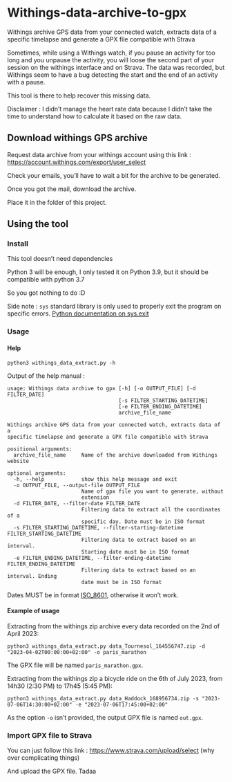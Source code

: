 # Withings-data-archive-to-gpx

Withings archive GPS data from your connected watch, extracts data of a specific timelapse and generate a GPX file compatible with Strava

Sometimes, while using a Withings watch, if you pause an activity for too long and you unpause the activity, you will loose the second part of your session on the withings interface and on Strava.
The data was recorded, but Withings seem to have a bug detecting the start and the end of an activity with a pause.

This tool is there to help recover this missing data.

Disclaimer : I didn’t manage the heart rate data because I didn’t take the time to understand how to calculate it based on the raw data.

## Download withings GPS archive

Request data archive from your withings account using this link : https://account.withings.com/export/user_select

Check your emails, you’ll have to wait a bit for the archive to be generated.

Once you got the mail, download the archive.

Place it in the folder of this project.

## Using the tool

### Install

This tool doesn’t need dependencies

Python 3 will be enough, I only tested it on Python 3.9, but it should be compatible with python 3.7

So you got nothing to do :D

Side note : `sys` standard library is only used to properly exit the program on specific errors. 
[Python documentation on sys.exit](https://docs.python.org/3.9/library/sys.html#sys.exit)

### Usage 

#### Help

```commandline
python3 withings_data_extract.py -h
```

Output of the help manual :
```commandline
usage: Withings data archive to gpx [-h] [-o OUTPUT_FILE] [-d FILTER_DATE]
                                    [-s FILTER_STARTING_DATETIME]
                                    [-e FILTER_ENDING_DATETIME]
                                    archive_file_name

Withings archive GPS data from your connected watch, extracts data of a
specific timelapse and generate a GPX file compatible with Strava

positional arguments:
  archive_file_name     Name of the archive downloaded from Withings website

optional arguments:
  -h, --help            show this help message and exit
  -o OUTPUT_FILE, --output-file OUTPUT_FILE
                        Name of gpx file you want to generate, without
                        extension
  -d FILTER_DATE, --filter-date FILTER_DATE
                        Filtering data to extract all the coordinates of a
                        specific day. Date must be in ISO format
  -s FILTER_STARTING_DATETIME, --filter-starting-datetime FILTER_STARTING_DATETIME
                        Filtering data to extract based on an interval.
                        Starting date must be in ISO format
  -e FILTER_ENDING_DATETIME, --filter-ending-datetime FILTER_ENDING_DATETIME
                        Filtering data to extract based on an interval. Ending
                        date must be in ISO format
```

Dates MUST be in format [ISO_8601](https://en.wikipedia.org/wiki/ISO_8601), otherwise it won’t work.

#### Example of usage

Extracting from the withings zip archive every data recorded on the 2nd of April 2023:

```commandline
python3 withings_data_extract.py data_Tournesol_164556747.zip -d "2023-04-02T00:00:00+02:00" -o paris_marathon
```

The GPX file will be named `paris_marathon.gpx`.

Extracting from the withings zip a bicycle ride on the 6th of July 2023, from 14h30 (2:30 PM) to 17h45 (5:45 PM):
```commandline
python3 withings_data_extract.py data_Haddock_168956734.zip -s "2023-07-06T14:30:00+02:00" -e "2023-07-06T17:45:00+02:00"
```

As the option `-o` isn’t provided, the output GPX file is named `out.gpx`.

### Import GPX file to Strava

You can just follow this link : https://www.strava.com/upload/select (why over complicating things)

And upload the GPX file. Tadaa